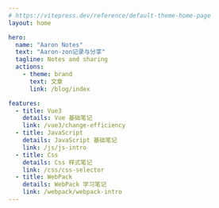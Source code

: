 ```yaml
---
# https://vitepress.dev/reference/default-theme-home-page
layout: home

hero:
  name: "Aaron Notes"
  text: "Aaron-zon记录与分享"
  tagline: Notes and sharing
  actions:
    - theme: brand
      text: 文章
      link: /blog/index

features:
  - title: Vue3
    details: Vue 基础笔记
    link: /vue3/change-efficiency
  - title: JavaScript
    details: JavaScript 基础笔记
    link: /js/js-intro
  - title: Css
    details: Css 样式笔记
    link: /css/css-selector
  - title: WebPack
    details: WebPack 学习笔记
    link: /webpack/webpack-intro
---
```


